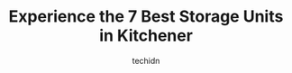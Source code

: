 ---
layout: ampstory
image: https://i0.wp.com/www.auto.or.id/wp-content/uploads/2023/06/access-storage-kitchener-alpine-0-kitchener-1686323790.jpeg?resize=640,853
author: techidn
featured: false
description: Kitchener, Ontario, Canada is a haven for Storage Units enthusiasts, boasting an impressive array of 7 top-notch establishments. Whether youre a seasoned connoisseur or simply curious to ex
title: Experience the 7 Best Storage Units in Kitchener
cover:
   title: Experience the 7 Best Storage Units in Kitchener
   subtitle: AUTO.OR.ID
   background: https://www.auto.or.id/wp-content/uploads/2023/06/access-storage-kitchener-alpine-0-kitchener-1686323790.jpeg

pages: 
 - layout: thirds
   top: <h1>#1 Access Storage - Kitchener Highland West</h1>
   bottom: "<p>We rented a storage unit from Access Storage - Highland during a home renovation.  Initially our thought was to rent for a couple of months but due to the pandemic, our r</p>"
   background: https://www.auto.or.id/wp-content/uploads/2023/06/access-storage-kitchener-alpine-1-kitchener-1686323792.jpeg
   backgroundblur: true
 - layout: thirds
   top: <h1>#2 Access Storage - Kitchener Northward</h1>
   bottom: "<p>352 Maple Ave, Kitchener, ON N2H 4X3, Canada</p>"
   background: https://www.auto.or.id/wp-content/uploads/2023/06/access-storage-kitchener-alpine-2-kitchener-1686323792.jpeg
   cta:
      link: https://www.auto.or.id/experience-the-7-best-storage-units-in-kitchener/
      text: Experience the 7 Best Storage Units in Kitchener
 - layout: thirds
   top: <h1>#3 Access Storage - Kitchener Rockway</h1>
   bottom: "<p>49 Overland Dr, Kitchener, ON N2C 2B3, Canada</p>"
   background: https://images.unsplash.com/photo-1626302592989-84fe1c211d7d?ixlib=rb-4.0.3&ixid=MnwxMjA3fDB8MHxwaG90by1wYWdlfHx8fGVufDB8fHx8&auto=format&fit=crop&w=640&h=853&q=80
   cta:
      link: https://www.auto.or.id/experience-the-7-best-storage-units-in-kitchener/
      text: Experience the 7 Best Storage Units in Kitchener
 - layout: thirds
   top: <h1>#4 Access Storage - Kitchener East</h1>
   bottom: "<p>1545 Victoria St N, Kitchener, ON N2B 3E4, Canada</p>"
   background: https://images.unsplash.com/photo-1576933875027-3314e0a79702?ixlib=rb-4.0.3&ixid=MnwxMjA3fDB8MHxwaG90by1wYWdlfHx8fGVufDB8fHx8&auto=format&fit=crop&w=640&h=853&q=80
   cta:
      link: https://www.auto.or.id/experience-the-7-best-storage-units-in-kitchener/
      text: Experience the 7 Best Storage Units in Kitchener
 - layout: thirds
   top: <h1>#5 Access Storage - Kitchener</h1>
   bottom: "<p>50 Ottawa St S, Kitchener, ON N2G 3S7, Canada</p>"
   background: https://images.unsplash.com/photo-1607892027477-34542018abc4?ixlib=rb-4.0.3&ixid=MnwxMjA3fDB8MHxwaG90by1wYWdlfHx8fGVufDB8fHx8&auto=format&fit=crop&w=640&h=853&q=80
   cta:
      link: https://www.auto.or.id/experience-the-7-best-storage-units-in-kitchener/
      text: Experience the 7 Best Storage Units in Kitchener
 - layout: thirds
   top: <h1>#6 Access Storage - Kitchener North</h1>
   bottom: "<p>2444 Shirley Dr, Kitchener, ON N2B 3X8, Canada</p>"
   background: https://images.unsplash.com/photo-1619844175348-a10c44e6f66a?ixlib=rb-4.0.3&ixid=MnwxMjA3fDB8MHxwaG90by1wYWdlfHx8fGVufDB8fHx8&auto=format&fit=crop&w=640&h=853&q=80
   cta:
      link: https://www.auto.or.id/experience-the-7-best-storage-units-in-kitchener/
      text: Experience the 7 Best Storage Units in Kitchener
 - layout: thirds
   top: <h1>#7 Access Storage - Kitchener Alpine</h1>
   bottom: "<p>176 Hayward Ave, Kitchener, ON N2C 2E4, Canada</p>"
   background: https://images.unsplash.com/photo-1570730325943-d6cc45ec31b2?ixlib=rb-4.0.3&ixid=MnwxMjA3fDB8MHxwaG90by1wYWdlfHx8fGVufDB8fHx8&auto=format&fit=crop&w=640&h=853&q=80
   cta:
      link: https://www.auto.or.id/experience-the-7-best-storage-units-in-kitchener/
      text: Experience the 7 Best Storage Units in Kitchener
 - layout: thirds
   middle: Continue reading...
   background: https://images.unsplash.com/photo-1626941946705-10e82ef4c533?ixlib=rb-4.0.3&ixid=MnwxMjA3fDB8MHxwaG90by1wYWdlfHx8fGVufDB8fHx8&auto=format&fit=crop&w=640&h=853&q=80
   cta:
      link: https://www.auto.or.id/experience-the-7-best-storage-units-in-kitchener/
      text: Experience the 7 Best Storage Units in Kitchener

---
